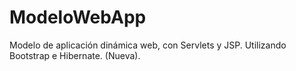 # ModeloWebApp
Modelo de aplicación dinámica web, con Servlets y JSP. Utilizando Bootstrap e Hibernate.
(Nueva).
